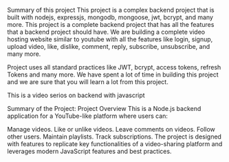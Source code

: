 Summary of this project
This project is a complex backend project that is built with nodejs, expressjs, mongodb, mongoose, jwt, bcrypt, and many more. This project is a complete backend project that has all the features that a backend project should have. We are building a complete video hosting website similar to youtube with all the features like login, signup, upload video, like, dislike, comment, reply, subscribe, unsubscribe, and many more.

Project uses all standard practices like JWT, bcrypt, access tokens, refresh Tokens and many more. We have spent a lot of time in building this project and we are sure that you will learn a lot from this project.

This is a video serios on backend with javascript


Summary of the Project:
Project Overview
This is a Node.js backend application for a YouTube-like platform where users can:

Manage videos.
Like or unlike videos.
Leave comments on videos.
Follow other users.
Maintain playlists.
Track subscriptions.
The project is designed with features to replicate key functionalities of a video-sharing platform and leverages modern JavaScript features and best practices.



